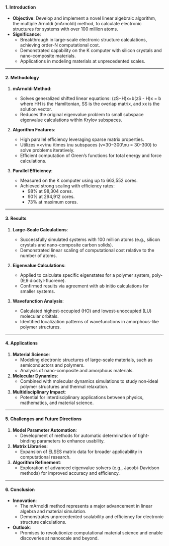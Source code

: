 #### **1. Introduction**

- **Objective**: Develop and implement a novel linear algebraic algorithm, the multiple Arnoldi (mArnoldi) method, to calculate electronic structures for systems with over 100 million atoms.
- **Significance**:
    - Breakthrough in large-scale electronic structure calculations, achieving order-N computational cost.
    - Demonstrated capability on the K computer with silicon crystals and nano-composite materials.
    - Applications in modeling materials at unprecedented scales.

---

#### **2. Methodology**

1. **mArnoldi Method**:
    
    - Solves generalized shifted linear equations: (zS−H)x=b(zS - H)x = b where HH is the Hamiltonian, SS is the overlap matrix, and xx is the solution vector.
    - Reduces the original eigenvalue problem to small subspace eigenvalue calculations within Krylov subspaces.
2. **Algorithm Features**:
    
    - High parallel efficiency leveraging sparse matrix properties.
    - Utilizes ν×ν\nu \times \nu subspaces (ν=30−300\nu = 30-300) to solve problems iteratively.
    - Efficient computation of Green’s functions for total energy and force calculations.
3. **Parallel Efficiency**:
    
    - Measured on the K computer using up to 663,552 cores.
    - Achieved strong scaling with efficiency rates:
        - 98% at 98,304 cores.
        - 90% at 294,912 cores.
        - 73% at maximum cores.

---

#### **3. Results**

1. **Large-Scale Calculations**:
    
    - Successfully simulated systems with 100 million atoms (e.g., silicon crystals and nano-composite carbon solids).
    - Demonstrated linear scaling of computational cost relative to the number of atoms.
2. **Eigenvalue Calculations**:
    
    - Applied to calculate specific eigenstates for a polymer system, poly-(9,9 dioctyl-fluorene).
    - Confirmed results via agreement with ab initio calculations for smaller systems.
3. **Wavefunction Analysis**:
    
    - Calculated highest-occupied (HO) and lowest-unoccupied (LU) molecular orbitals.
    - Identified localization patterns of wavefunctions in amorphous-like polymer structures.

---

#### **4. Applications**

1. **Material Science**:
    - Modeling electronic structures of large-scale materials, such as semiconductors and polymers.
    - Analysis of nano-composite and amorphous materials.
2. **Molecular Dynamics**:
    - Combined with molecular dynamics simulations to study non-ideal polymer structures and thermal relaxation.
3. **Multidisciplinary Impact**:
    - Potential for interdisciplinary applications between physics, mathematics, and material science.

---

#### **5. Challenges and Future Directions**

1. **Model Parameter Automation**:
    - Development of methods for automatic determination of tight-binding parameters to enhance usability.
2. **Matrix Libraries**:
    - Expansion of ELSES matrix data for broader applicability in computational research.
3. **Algorithm Refinement**:
    - Exploration of advanced eigenvalue solvers (e.g., Jacobi-Davidson methods) for improved accuracy and efficiency.

---

#### **6. Conclusion**

- **Innovation**:
    - The mArnoldi method represents a major advancement in linear algebra and material simulation.
    - Demonstrates unprecedented scalability and efficiency for electronic structure calculations.
- **Outlook**:
    - Promises to revolutionize computational material science and enable discoveries at nanoscale and beyond.